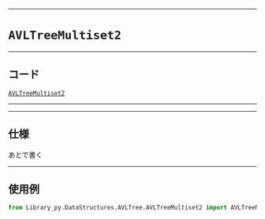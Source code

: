 _____

# `AVLTreeMultiset2`

_____

## コード

[`AVLTreeMultiset2`](https://github.com/titan-23/Library_py/blob/main/DataStructures/AVLTree/AVLTreeMultiset2.py)
<!-- code=https://github.com/titan-23/Library_py/blob/main/DataStructures\AVLTree\AVLTreeMultiset2.py -->

_____

_____

## 仕様

あとで書く

_____

## 使用例

```python
from Library_py.DataStructures.AVLTree.AVLTreeMultiset2 import AVLTreeMultiset2
```
